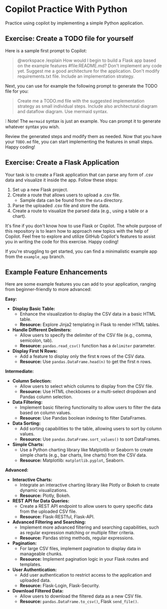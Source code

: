 # Copilot Practice With Python

Practice using copilot by implementing a simple Python application.

## Exercise: Create a TODO file for yourself

Here is a sample first prompt to Copilot:

> @workspace /explain How would I begin to build a Flask app based on the example features #file:README.md?
> Don't implement any code yet. Suggest me a good architecture for the application.
> Don't modify requirements.txt file. Include an implementation strategy.

Next, you can use for example the following prompt to generate the TODO file for you:

> Create me a TODO.md file with the suggested implementation strategy as small individual steps.
> Include also architectural diagram and dataflow diagram. Use mermaid syntax.

:grey_exclamation: Note! The `mermaid` syntax is just an example. You can prompt it to generate whatever syntax you wish.

Review the generated steps and modify them as needed.
Now that you have your `TODO.md` file, you can start implementing the features in small steps. Happy coding!

## Exercise: Create a Flask Application

Your task is to create a Flask application that can parse any form of .csv data and visualize it inside the app. Follow these steps:

1. Set up a new Flask project.
2. Create a route that allows users to upload a .csv file.
    * Sample data can be found from the `data` directory.
3. Parse the uploaded .csv file and store the data.
4. Create a route to visualize the parsed data (e.g., using a table or a chart).

It's fine if you don't know how to use Flask or Copilot. The whole purpose of this repository is to learn how
to approach new topics with the help of Copilot.
Feel free to explore and utilize GitHub Copilot's features to assist you in writing the code for this exercise. Happy coding!

If you're struggling to get started, you can find a minimalistic example app from the `example_app` branch.

## Example Feature Enhancements

Here are some example features you can add to your application, ranging from beginner-friendly to more advanced:

**Easy:**

* **Display Basic Table:**
    * Enhance the visualization to display the CSV data in a basic HTML table.
    * **Resource:** Explore Jinja2 templating in Flask to render HTML tables.
* **Handle Different Delimiters:**
    * Allow users to specify the delimiter of the CSV file (e.g., comma, semicolon, tab).
    * **Resource:** `pandas.read_csv()` function has a `delimiter` parameter.
* **Display First N Rows:**
    * Add a feature to display only the first `N` rows of the CSV data.
    * **Resource:** Use `pandas.DataFrame.head(n)` to get the first n rows.

**Intermediate:**

* **Column Selection:**
    * Allow users to select which columns to display from the CSV file.
    * **Resource:** Use HTML checkboxes or a multi-select dropdown and Pandas column selection.
* **Data Filtering:**
    * Implement basic filtering functionality to allow users to filter the data based on column values.
    * **Resource:** Use Pandas boolean indexing to filter DataFrames.
* **Data Sorting:**
    * Add sorting capabilities to the table, allowing users to sort by column values.
    * **Resource:** Use `pandas.DataFrame.sort_values()` to sort DataFrames.
* **Simple Charts:**
    * Use a Python charting library like Matplotlib or Seaborn to create simple charts (e.g., bar charts, line charts) from the CSV data.
    * **Resource:** Matplotlib: `matplotlib.pyplot`, Seaborn.

**Advanced:**

* **Interactive Charts:**
    * Integrate an interactive charting library like Plotly or Bokeh to create dynamic visualizations.
    * **Resource:** Plotly, Bokeh.
* **REST API for Data Queries:**
    * Create a REST API endpoint to allow users to query specific data from the uploaded CSV file.
    * **Resource:** Flask-RESTful, Flask-API.
* **Advanced Filtering and Searching:**
    * Implement more advanced filtering and searching capabilities, such as regular expression matching or multiple filter criteria.
    * **Resource:** Pandas string methods, regular expressions.
* **Pagination:**
    * For large CSV files, implement pagination to display data in manageable chunks.
    * **Resource:** Implement pagination logic in your Flask routes and templates.
* **User Authentication:**
    * Add user authentication to restrict access to the application and uploaded data.
    * **Resource:** Flask-Login, Flask-Security.
* **Download Filtered Data:**
    * Allow users to download the filtered data as a new CSV file.
    * **Resource:** `pandas.DataFrame.to_csv()`, Flask `send_file()`.

